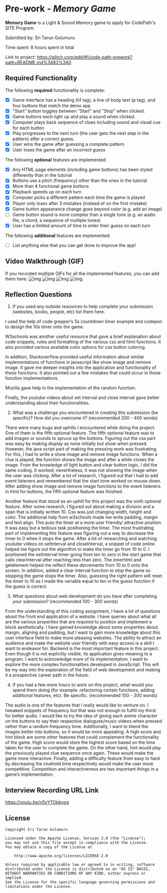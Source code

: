 # Pre-work - *Memory Game*

**Memory Game** is a Light & Sound Memory game to apply for CodePath's SITE Program. 

Submitted by: Sri Tarun Gulumuru

Time spent: 8 hours spent in total

Link to project: https://glitch.com/edit/#!/code-path-prework?path=README.md%3A82%3A0 

## Required Functionality

The following **required** functionality is complete:

* [x] Game interface has a heading (h1 tag), a line of body text (p tag), and four buttons that match the demo app
* [x] "Start" button toggles between "Start" and "Stop" when clicked. 
* [x] Game buttons each light up and play a sound when clicked. 
* [x] Computer plays back sequence of clues including sound and visual cue for each button
* [x] Play progresses to the next turn (the user gets the next step in the pattern) after a correct guess. 
* [x] User wins the game after guessing a complete pattern
* [x] User loses the game after an incorrect guess

The following **optional** features are implemented:

* [x] Any HTML page elements (including game buttons) has been styled differently than in the tutorial
* [x] Buttons use a pitch (frequency) other than the ones in the tutorial
* [x] More than 4 functional game buttons
* [x] Playback speeds up on each turn
* [x] Computer picks a different pattern each time the game is played
* [x] Player only loses after 3 mistakes (instead of on the first mistake)
* [x] Game button appearance change goes beyond color (e.g. add an image)
* [ ] Game button sound is more complex than a single tone (e.g. an audio file, a chord, a sequence of multiple tones)
* [x] User has a limited amount of time to enter their guess on each turn

The following **additional** features are implemented:

- [ ] List anything else that you can get done to improve the app!

## Video Walkthrough (GIF)

If you recorded multiple GIFs for all the implemented features, you can add them here:
![img]([https://i.imgur.com/9Dnx7iO.gif](https://imgur.com/G4aCJsO))
![img](https://i.imgur.com/dAphzBU.gif)
![img](https://i.imgur.com/lHfUjSU.gif)
![img](https://i.imgur.com/2eriC5B.gif)

## Reflection Questions
1. If you used any outside resources to help complete your submission (websites, books, people, etc) list them here. 

I used the help of code grepper’s 5s countdown timer example and codepen to design the 10s timer onto the game. 

W3schools was another useful resource that gave a brief explanation about code snippets, rules and formatting of the various css and html functions. It also provided various available color options for css button coloring.

In addition, Stackoverflow provided useful information about similar implementations of functions in javascript like show image and remove image. It gave me deeper insights into the application and functionality of these functions. It also pointed out a few mistakes that could occur in these function implementations. 

Mozilla gave help in the implementation of the random function.

Finally, the youtube videos about set interval and close interval gave better understanding about their functionalities.


2. What was a challenge you encountered in creating this submission (be specific)? How did you overcome it? (recommended 200 - 400 words) 

There were many bugs and uphills I encountered while doing the project. One of them is the fifth optional feature. The fifth optional feature was to add images or sounds to spruce up the buttons. Figuring out the css part was easy by making display as none initially but show when pressed. However, the java script part of making the pressing work was frustrating. For this, I had to write a show image and remove image functions. When a clue is played, the function shows the image and after a while closes the image. From the knowledge of light button and clear button logic, I did the same coding. It worked; nevertheless, it was not showing the image when the user was clicking. After a lot of research, I figured out that I had to add event listeners and remembered that the start tone worked on mouse down. After adding show image and remove image functions to the event listeners in html for buttons, the fifth optional feature was finished.

Another feature that stood as an uphill for this project was the sixth optional feature. After some research, I figured out about making a division and a span that is initially written 10. Css was just changing width, height and color. The additional help from w3schools made me write padding, margin and text align. This puts the timer at a more user friendly/ attractive position. It was easy but a tedious task positioning the timer. The most frustrating part of implementing this feature was figuring out a way to decrease the timer to 0 when it stops the game. After a lot of researching and watching youtube videos on setInterval and closeInterval, a snippet of code online helped me figure out the algorithm to make the timer go from 10 to 0.  I positioned the setInterval timer going from ten to zero in the start game that calls clearInterval after reaching less than zero. The innerhtml and getelement helped me reflect these decrements from 10 to 0 onto the screen. In addition, added a clear interval function to stop the game so stopping the game stops the timer. Also, guessing the right pattern will reset the timer to 10 as I made the variable equal to ten in the guess function if the guess is correct.


3. What questions about web development do you have after completing your submission? (recommended 100 - 300 words) 

From the understanding of this coding assignment, I have a lot of questions about the front end application of a website. I have queries about what all are the various properties that are required to position and implement a block aesthetically. I have gained knowledge about some properties about margin, aligning and padding, but I want to gain more knowledge about this user interface field to make more pleasing websites. The ability to attract an audience and make the website user friendly with easy access is a skill I want to endeavor for.  Backend is the most important feature in this project. Even though it is not explicitly visible, its application gives meaning to a program. I want to acknowledge more of its implementation. I want to explore the more complex functionalities developed in JavaScript. This will be my way into the exploration of the field of web development and making it a prospective career path in the future.


4. If you had a few more hours to work on this project, what would you spend them doing (for example: refactoring certain functions, adding additional features, etc). Be specific. (recommended 100 - 300 words) 

The audio is one of the features that I really would like to venture on. I tweaked snippets of frequency but that was not enough to fulfill my thirst for better audio. I would like to try the idea of giving each anime character on the buttons to say their respective dialogues/music videos when pressed rather than a random frequency tone. Additionally, I want to blend the images better into buttons, so it would be more appealing. A high score and hint block are some other features that could complement the functionality of the game. High score would store the highest score based on the time taken for the user to complete the game. On the other hand, hint would play the previously played clue sequence once again. These would make the game more interactive. Finally, adding a difficulty feature from easy to hard by decreasing the cluehold time respectively would make the user more competitive. Competition and interactiveness are two important things in a game’s implementation.




## Interview Recording URL Link

https://youtu.be/n5vYTOkbygg 


## License

    Copyright Sri Tarun Gulumuru

    Licensed under the Apache License, Version 2.0 (the "License");
    you may not use this file except in compliance with the License.
    You may obtain a copy of the License at

        http://www.apache.org/licenses/LICENSE-2.0

    Unless required by applicable law or agreed to in writing, software
    distributed under the License is distributed on an "AS IS" BASIS,
    WITHOUT WARRANTIES OR CONDITIONS OF ANY KIND, either express or implied.
    See the License for the specific language governing permissions and
    limitations under the License.
